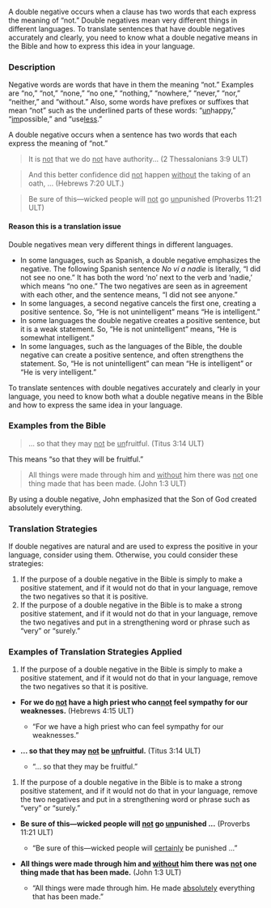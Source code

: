 
A double negative occurs when a clause has two words that each express the meaning of “not.”  Double negatives mean very different things in different languages. To translate sentences that have double negatives accurately and clearly, you need to know what a double negative means in the Bible and how to express this idea in your language.

### Description

Negative words are words that have in them the meaning “not.” Examples are “no,” “not,” “none,” “no one,” “nothing,” “nowhere,” “never,” “nor,” “neither,” and “without.” Also, some words have prefixes or suffixes that mean “not” such as the underlined parts of these words: “<u>un</u>happy,” “<u>im</u>possible,” and “use<u>less</u>.”

A double negative occurs when a sentence has two words that each express the meaning of “not.”
>It is <u>not</u> that we do <u>not</u> have authority... (2 Thessalonians 3:9 ULT)

<blockquote>And this better confidence did <u>not</u> happen <u>without</u> the taking of an oath, ... (Hebrews 7:20 ULT.) </blockquote>

>Be sure of this—wicked people will <u>not</u> go <u>un</u>punished (Proverbs 11:21 ULT)

#### Reason this is a translation issue

Double negatives mean very different things in different languages.

* In some languages, such as Spanish, a double negative emphasizes the negative. The following Spanish sentence *No ví a nadie* is literally, “I did not see no one.” It has both the word ‘no’ next to the verb and ‘nadie,’ which means “no one.” The two negatives are seen as in agreement with each other, and the sentence means, “I did not see anyone.”
* In some languages, a second negative cancels the first one, creating a positive sentence. So, “He is not unintelligent” means “He is intelligent.”
* In some languages the double negative creates a positive sentence, but it is a weak statement. So, “He is not unintelligent” means, “He is somewhat intelligent.”
* In some languages, such as the languages of the Bible, the double negative can create a positive sentence, and often strengthens the statement. So, “He is not unintelligent” can mean “He is intelligent” or “He is very intelligent.”

To translate sentences with double negatives accurately and clearly in your language, you need to know both what a double negative means in the Bible and how to express the same idea in your language.

### Examples from the Bible

>... so that they may <u>not</u> be <u>un</u>fruitful. (Titus 3:14 ULT)

This means “so that they will be fruitful.”
>All things were made through him and <u>without</u> him there was <u>not</u> one thing made that has been made. (John 1:3 ULT)

By using a double negative, John emphasized that the Son of God created absolutely everything.

### Translation Strategies

If double negatives are natural and are used to express the positive in your language, consider using them.  Otherwise, you could consider these strategies:

1. If the purpose of a double negative in the Bible is simply to make a positive statement, and if it would not do that in your language, remove the two negatives so that it is positive.
1. If the purpose of a double negative in the Bible is to make a strong positive statement, and if it would not do that in your language, remove the two negatives and put in a strengthening word or phrase such as “very” or “surely.”

### Examples of Translation Strategies Applied

1. If the purpose of a double negative in the Bible is simply to make a positive statement, and if it would not do that in your language, remove the two negatives so that it is positive.

  * **For we do <u>not</u> have a high priest who can<u>not</u> feel sympathy for our weaknesses.** (Hebrews 4:15  ULT)
      * “For we have a high priest who can feel sympathy for our weaknesses.”

  * **... so that they may <u>not</u> be <u>un</u>fruitful.** (Titus 3:14 ULT)
      * “... so that they may be fruitful.”

1. If the purpose of a double negative in the Bible is to make a strong positive statement, and if it would not do that in your language, remove the two negatives and put in a strengthening word or phrase such as “very” or “surely.”

  * **Be sure of this—wicked people will <u>not</u> go <u>un</u>punished ...** (Proverbs 11:21 ULT)
      * “Be sure of this—wicked people will <u>certainly</u> be punished ...”

  * **All things were made through him and <u>without</u> him there was <u>not</u> one thing made that has been made.** (John 1:3 ULT)
      * “All things were made through him. He made <u>absolutely</u> everything that has been made.”

